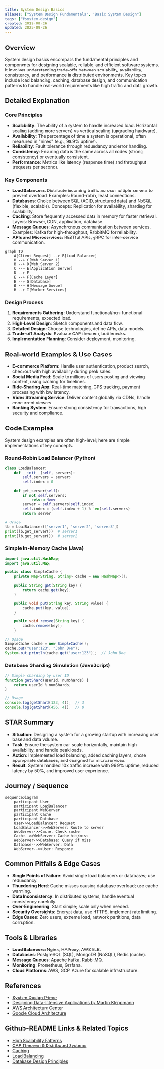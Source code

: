 ```yaml
---
title: System Design Basics
aliases: ["System Design Fundamentals", "Basic System Design"]
tags: ["#system-design"]
created: 2025-09-26
updated: 2025-09-26
---
```


## Overview

System design basics encompass the fundamental principles and components for designing scalable, reliable, and efficient software systems. It involves understanding trade-offs between scalability, availability, consistency, and performance in distributed environments. Key topics include load balancing, caching, database design, and communication patterns to handle real-world requirements like high traffic and data growth.

## Detailed Explanation

### Core Principles

- **Scalability**: The ability of a system to handle increased load. Horizontal scaling (adding more servers) vs vertical scaling (upgrading hardware).
- **Availability**: The percentage of time a system is operational, often measured in "nines" (e.g., 99.9% uptime).
- **Reliability**: Fault tolerance through redundancy and error handling.
- **Consistency**: Ensuring data is the same across all nodes (strong consistency) or eventually consistent.
- **Performance**: Metrics like latency (response time) and throughput (requests per second).

### Key Components

- **Load Balancers**: Distribute incoming traffic across multiple servers to prevent overload. Examples: Round-robin, least connections.
- **Databases**: Choice between SQL (ACID, structured data) and NoSQL (flexible, scalable). Concepts: Replication for availability, sharding for scalability.
- **Caching**: Store frequently accessed data in memory for faster retrieval. Layers: Browser, CDN, application, database.
- **Message Queues**: Asynchronous communication between services. Examples: Kafka for high-throughput, RabbitMQ for reliability.
- **APIs and Microservices**: RESTful APIs, gRPC for inter-service communication.

```mermaid
graph TD
    A[Client Request] --> B[Load Balancer]
    B --> C[Web Server 1]
    B --> D[Web Server 2]
    C --> E[Application Server]
    D --> E
    E --> F[Cache Layer]
    E --> G[Database]
    E --> H[Message Queue]
    H --> I[Worker Services]
```

### Design Process

1. **Requirements Gathering**: Understand functional/non-functional requirements, expected load.
2. **High-Level Design**: Sketch components and data flow.
3. **Detailed Design**: Choose technologies, define APIs, data models.
4. **Trade-off Analysis**: Evaluate CAP theorem, bottlenecks.
5. **Implementation Planning**: Consider deployment, monitoring.

## Real-world Examples & Use Cases

- **E-commerce Platform**: Handle user authentication, product search, checkout with high availability during peak sales.
- **Social Media Feed**: Scale to millions of users posting and viewing content, using caching for timelines.
- **Ride-Sharing App**: Real-time matching, GPS tracking, payment processing with low latency.
- **Video Streaming Service**: Deliver content globally via CDNs, handle concurrent viewers.
- **Banking System**: Ensure strong consistency for transactions, high security and compliance.

## Code Examples

System design examples are often high-level; here are simple implementations of key concepts.

### Round-Robin Load Balancer (Python)

```python
class LoadBalancer:
    def __init__(self, servers):
        self.servers = servers
        self.index = 0

    def get_server(self):
        if not self.servers:
            return None
        server = self.servers[self.index]
        self.index = (self.index + 1) % len(self.servers)
        return server

# Usage
lb = LoadBalancer(['server1', 'server2', 'server3'])
print(lb.get_server())  # server1
print(lb.get_server())  # server2
```

### Simple In-Memory Cache (Java)

```java
import java.util.HashMap;
import java.util.Map;

public class SimpleCache {
    private Map<String, String> cache = new HashMap<>();

    public String get(String key) {
        return cache.get(key);
    }

    public void put(String key, String value) {
        cache.put(key, value);
    }

    public void remove(String key) {
        cache.remove(key);
    }

// Usage
SimpleCache cache = new SimpleCache();
cache.put("user:123", "John Doe");
System.out.println(cache.get("user:123"));  // John Doe
```

### Database Sharding Simulation (JavaScript)

```javascript
// Simple sharding by user ID
function getShard(userId, numShards) {
    return userId % numShards;
}

// Usage
console.log(getShard(123, 4));  // 3
console.log(getShard(456, 4));  // 0
```

## STAR Summary

- **Situation**: Designing a system for a growing startup with increasing user base and data volume.
- **Task**: Ensure the system can scale horizontally, maintain high availability, and handle peak loads.
- **Action**: Implemented load balancing, added caching layers, chose appropriate databases, and designed for microservices.
- **Result**: System handled 10x traffic increase with 99.9% uptime, reduced latency by 50%, and improved user experience.

## Journey / Sequence

```mermaid
sequenceDiagram
    participant User
    participant LoadBalancer
    participant WebServer
    participant Cache
    participant Database
    User->>LoadBalancer: Request
    LoadBalancer->>WebServer: Route to server
    WebServer->>Cache: Check cache
    Cache-->>WebServer: Cache hit/miss
    WebServer->>Database: Query if miss
    Database-->>WebServer: Data
    WebServer-->>User: Response
```

## Common Pitfalls & Edge Cases

- **Single Points of Failure**: Avoid single load balancers or databases; use redundancy.
- **Thundering Herd**: Cache misses causing database overload; use cache warming.
- **Data Inconsistency**: In distributed systems, handle eventual consistency carefully.
- **Over-Engineering**: Start simple; scale only when needed.
- **Security Oversights**: Encrypt data, use HTTPS, implement rate limiting.
- **Edge Cases**: Zero users, extreme load, network partitions, data corruption.

## Tools & Libraries

- **Load Balancers**: Nginx, HAProxy, AWS ELB.
- **Databases**: PostgreSQL (SQL), MongoDB (NoSQL), Redis (cache).
- **Message Queues**: Apache Kafka, RabbitMQ.
- **Monitoring**: Prometheus, Grafana.
- **Cloud Platforms**: AWS, GCP, Azure for scalable infrastructure.

## References

- [System Design Primer](https://github.com/donnemartin/system-design-primer)
- [Designing Data-Intensive Applications by Martin Kleppmann](https://dataintensive.net/)
- [AWS Architecture Center](https://aws.amazon.com/architecture/)
- [Google Cloud Architecture](https://cloud.google.com/architecture)

## Github-README Links & Related Topics

- [High Scalability Patterns](../high-scalability-patterns/)
- [CAP Theorem & Distributed Systems](../cap-theorem-and-distributed-systems/)
- [Caching](../caching/)
- [Load Balancing](../load-balancing/)
- [Database Design Principles](../database-design-principles/)